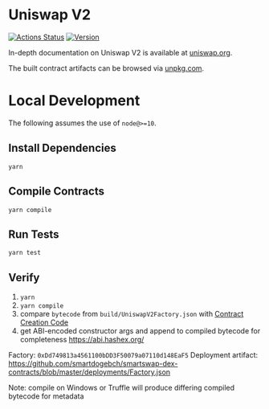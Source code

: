 # Uniswap V2

[![Actions Status](https://github.com/VenomProtocol/venomswap-core/workflows/CI/badge.svg)](https://github.com/VenomProtocol/venomswap-core/actions)
[![Version](https://img.shields.io/npm/v/@venomswap/core)](https://www.npmjs.com/package/@venomswap/core)

In-depth documentation on Uniswap V2 is available at [uniswap.org](https://uniswap.org/docs).

The built contract artifacts can be browsed via [unpkg.com](https://unpkg.com/browse/@venomswap/core@latest/).

# Local Development

The following assumes the use of `node@>=10`.

## Install Dependencies

`yarn`

## Compile Contracts

`yarn compile`

## Run Tests

`yarn test`

## Verify

1. `yarn`
2. `yarn compile`
3. compare `bytecode` from `build/UniswapV2Factory.json` with [Contract Creation Code](https://www.smartscan.cash/transaction/0xf9406b2def8cf0bdd68c99816b532de0b77143a100cb9c39e2de106a221f8c35)
4. get ABI-encoded constructor args and append to compiled bytecode for completeness https://abi.hashex.org/

Factory: `0xDd749813a4561100bDD3F50079a07110d148EaF5`
Deployment artifact: https://github.com/smartdogebch/smartswap-dex-contracts/blob/master/deployments/Factory.json

Note: compile on Windows or Truffle will produce differing compiled bytecode for metadata